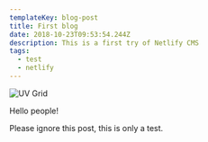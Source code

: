 ```yaml
---
templateKey: blog-post
title: First blog
date: 2018-10-23T09:53:54.244Z
description: This is a first try of Netlify CMS
tags:
  - test
  - netlify
---
```

![UV Grid](/img/uvgrid.png)

Hello people!

Please ignore this post, this is only a test.
